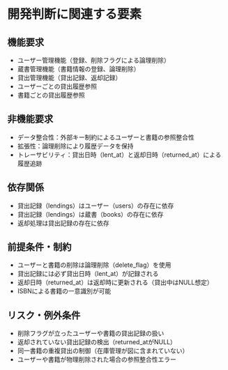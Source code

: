 # 開発判断に関連する要素

## 機能要求
- ユーザー管理機能（登録、削除フラグによる論理削除）
- 蔵書管理機能（書籍情報の登録、論理削除）
- 貸出管理機能（貸出記録、返却記録）
- ユーザーごとの貸出履歴参照
- 書籍ごとの貸出履歴参照

## 非機能要求
- データ整合性：外部キー制約によるユーザーと書籍の参照整合性
- 拡張性：論理削除により履歴データを保持
- トレーサビリティ：貸出日時（lent_at）と返却日時（returned_at）による履歴追跡

## 依存関係
- 貸出記録（lendings）はユーザー（users）の存在に依存
- 貸出記録（lendings）は蔵書（books）の存在に依存
- 返却処理は貸出記録の存在に依存

## 前提条件・制約
- ユーザーと書籍の削除は論理削除（delete_flag）を使用
- 貸出記録には必ず貸出日時（lent_at）が記録される
- 返却日時（returned_at）は返却時に更新される（貸出中はNULL想定）
- ISBNによる書籍の一意識別が可能

## リスク・例外条件
- 削除フラグが立ったユーザーや書籍の貸出記録の扱い
- 返却されていない貸出記録の検出（returned_atがNULL）
- 同一書籍の重複貸出の制御（在庫管理が図に含まれていない）
- ユーザーや書籍が物理削除された場合の参照整合性エラー
